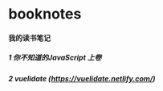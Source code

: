 # booknotes

#### 我的读书笔记

##### 1 你不知道的JavaScript 上卷

##### 2 vuelidate (https://vuelidate.netlify.com/)